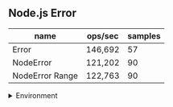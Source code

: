 ## Node.js Error

|name|ops/sec|samples|
|-|-|-|
|Error|146,692|57|
|NodeError|121,202|90|
|NodeError Range|122,763|90|


<details>
<summary>Environment</summary>

* __Machine:__ linux x64 | 2 vCPUs | 6.8GB Mem
* __Run:__ Tue Oct 24 2023 16:21:42 GMT+0000 (Coordinated Universal Time)
</details>

<!--
{"environment":{"platform":"linux","arch":"x64","cpus":2,"totalMemory":6.7597503662109375},"benchmarks":[{"name":"Error","opsSec":146691.93599147996,"samples":4},{"name":"NodeError","opsSec":121202.07880530268,"samples":3},{"name":"NodeError Range","opsSec":122762.7230361385,"samples":3}]}-->
